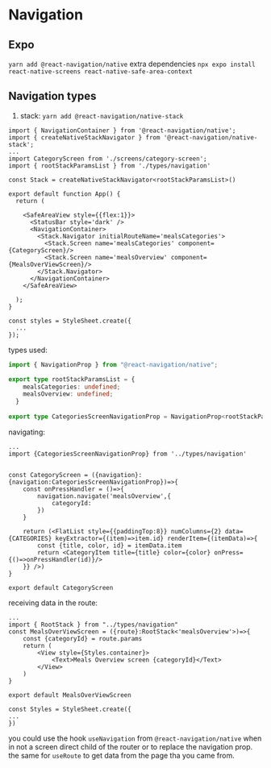 # Navigation
## Expo
`yarn add @react-navigation/native`
extra dependencies `npx expo install react-native-screens react-native-safe-area-context`

## Navigation types
1. stack: `yarn add @react-navigation/native-stack` 

```tsx
import { NavigationContainer } from '@react-navigation/native';
import { createNativeStackNavigator } from '@react-navigation/native-stack';
...
import CategoryScreen from './screens/category-screen';
import { rootStackParamsList } from './types/navigation'

const Stack = createNativeStackNavigator<rootStackParamsList>()

export default function App() {
  return (
   
    <SafeAreaView style={{flex:1}}>
      <StatusBar style='dark' />
      <NavigationContainer>
        <Stack.Navigator initialRouteName='mealsCategories'>
          <Stack.Screen name='mealsCategories' component={CategoryScreen}/>
          <Stack.Screen name='mealsOverview' component={MealsOverViewScreen}/>
        </Stack.Navigator>
      </NavigationContainer>
    </SafeAreaView>
      
  );
}

const styles = StyleSheet.create({
  ...
});

```
types used:
```ts
import { NavigationProp } from "@react-navigation/native";

export type rootStackParamsList = {
	mealsCategories: undefined;
	mealsOverview: undefined;
  }
  
export type CategoriesScreenNavigationProp = NavigationProp<rootStackParamsList, 'mealsCategories'>;

```

navigating:

```tsx
...
import {CategoriesScreenNavigationProp} from '../types/navigation'


const CategoryScreen = ({navigation}: {navigation:CategoriesScreenNavigationProp})=>{
	const onPressHandler = ()=>{
		navigation.navigate('mealsOverview',{
			categoryId:
		})
	}

	return (<FlatList style={{paddingTop:8}} numColumns={2} data={CATEGORIES} keyExtractor={(item)=>item.id} renderItem={(itemData)=>{
		const {title, color, id} = itemData.item
		return <CategoryItem title={title} color={color} onPress={()=>onPressHandler(id)}/>
	}} />)
}

export default CategoryScreen

```
receiving data in the route:

```tsx
...
import { RootStack } from "../types/navigation"
const MealsOverViewScreen = ({route}:RootStack<'mealsOverview'>)=>{
	const {categoryId} = route.params
	return (
		<View style={Styles.container}>
			<Text>Meals Overview screen {categoryId}</Text>
		</View>
	)
}

export default MealsOverViewScreen

const Styles = StyleSheet.create({
...
})

```

you could use the hook `useNavigation` from `@react-navigation/native` when in not a screen direct child of the router or to replace the navigation prop.
the same for `useRoute` to get data from the page tha you came from.

